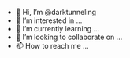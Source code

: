 - 👋 Hi, I’m @darktunneling
- 👀 I’m interested in ...
- 🌱 I’m currently learning ...
- 💞️ I’m looking to collaborate on ...
- 📫 How to reach me ...

